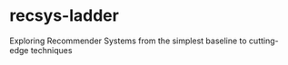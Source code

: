 # recsys-ladder
Exploring Recommender Systems from the simplest baseline to cutting-edge techniques
